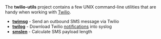 The **twilio-utils** project contains a few UNIX command-line utilities that are handy when working with [Twilio](http://www.twilio.com/).

  * **[twimsg](http://code.google.com/p/twilio-utils/wiki/ManPage_twimsg)** - Send an outbound SMS message via Twilio
  * **[twilog](http://code.google.com/p/twilio-utils/wiki/ManPage_twilog)** - Download Twilio [notifications](http://www.twilio.com/docs/api/rest/notification) into syslog
  * **[smslen](http://code.google.com/p/twilio-utils/wiki/ManPage_smslen)** - Calculate SMS payload length